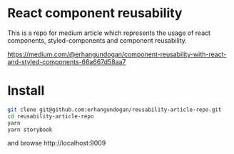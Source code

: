 React component reusability
===========================

This is a repo for medium article which represents the usage of react components, styled-components and component reusability.

https://medium.com/@erhangundogan/component-reusability-with-react-and-styled-components-66a667d58aa7

Install
=======

```bash
git clone git@github.com:erhangundogan/reusability-article-repo.git
cd reusability-article-repo
yarn
yarn storybook
```

and browse http://localhost:9009
